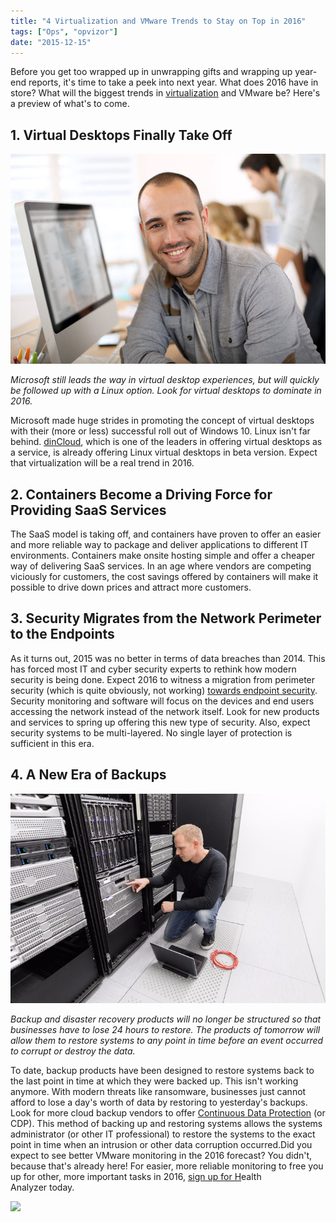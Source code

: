 ```yaml
---
title: "4 Virtualization and VMware Trends to Stay on Top in 2016"
tags: ["Ops", "opvizor"]
date: "2015-12-15"
---
```


Before you get too wrapped up in unwrapping gifts and wrapping up year-end reports, it's time to take a peek into next year. What does 2016 have in store? What will the biggest trends in [virtualization](http://vmblog.com/archive/2013/07/24/cloud-computing-virtualization-market-to-2016-industry-trends-size-share-growth-analysis-and-forecast-research-report.aspx#.VlnmNHarRmN) and VMware be? Here's a preview of what's to come. 

## **1\. Virtual Desktops Finally Take Off** 

![VMware Trends - Virtual Desktop](/images/blog/bigstock-Cheerful-guy-sitting-in-front-53542399.jpg)

_Microsoft still leads the way in virtual desktop experiences, but will quickly be followed up with a Linux option. Look for virtual desktops to dominate in 2016._

Microsoft made huge strides in promoting the concept of virtual desktops with their (more or less) successful roll out of Windows 10. Linux isn't far behind. [dinCloud](https://www.dincloud.com/ "dinCloud"), which is one of the leaders in offering virtual desktops as a service, is already offering Linux virtual desktops in beta version. Expect that virtualization will be a real trend in 2016. 

## **2\. Containers Become a Driving Force for Providing SaaS Services** 

The SaaS model is taking off, and containers have proven to offer an easier and more reliable way to package and deliver applications to different IT environments. Containers make onsite hosting simple and offer a cheaper way of delivering SaaS services. In an age where vendors are competing viciously for customers, the cost savings offered by containers will make it possible to drive down prices and attract more customers. 

## **3\. Security Migrates from the Network Perimeter to the Endpoints** 

As it turns out, 2015 was no better in terms of data breaches than 2014. This has forced most IT and cyber security experts to rethink how modern security is being done. Expect 2016 to witness a migration from perimeter security (which is quite obviously, not working) [towards endpoint security](http://vmblog.com/archive/2015/10/07/dincloud-2016-predictions-current-it-trends-and-2016-projections.aspx#.Vlnl_HarRmN). Security monitoring and software will focus on the devices and end users accessing the network instead of the network itself. Look for new products and services to spring up offering this new type of security. Also, expect security systems to be multi-layered. No single layer of protection is sufficient in this era. 

## **4\. A New Era of Backups** 

![Cloud Backups](/images/blog/bigstock-It-consultant-work-in-datacent-61771820.jpg)

_Backup and disaster recovery products will no longer be structured so that businesses have to lose 24 hours to restore. The products of tomorrow will allow them to restore systems to any point in time before an event occurred to corrupt or destroy the data._

To date, backup products have been designed to restore systems back to the last point in time at which they were backed up. This isn't working anymore. With modern threats like ransomware, businesses just cannot afford to lose a day's worth of data by restoring to yesterday's backups. Look for more cloud backup vendors to offer [Continuous Data Protection](http://www.computerweekly.com/Continuous-data-protection-CDP-explained-True-CDP-vs-near-CDP) (or CDP). This method of backing up and restoring systems allows the systems administrator (or other IT professional) to restore the systems to the exact point in time when an intrusion or other data corruption occurred.Did you expect to see better VMware monitoring in the 2016 forecast? You didn't, because that's already here! For easier, more reliable monitoring to free you up for other, more important tasks in 2016, [sign up for H](http://try.opvizor.com/health-analyzer/)ealth Analyzer today.

![](http://mediashower.com/content?Action=tp&cid=33657)
